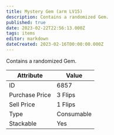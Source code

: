 ```yaml
---
title: Mystery Gem (arm LV15)
description: Contains a randomized Gem.
published: true
date: 2023-02-22T22:56:13.000Z
tags: items
editor: markdown
dateCreated: 2023-02-16T00:00:00.000Z
---
```


Contains a randomized Gem.

|Attribute|Value|
|-|-|
|ID|6857|
|Purchase Price|3 Flips|
|Sell Price|1 Flips|
|Type|Consumable|
|Stackable|Yes|

